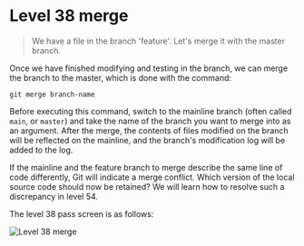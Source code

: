 
# Level 38 merge

> We have a file in the branch 'feature'. Let's merge it with the master branch.

Once we have finished modifying and testing in the branch, we can merge the branch to the master, which is done with the command:

```shell
git merge branch-name
```

Before executing this command, switch to the mainline branch (often called `main`, or `master`) and take the name of the branch you want to merge into as an argument.
After the merge, the contents of files modified on the branch will be reflected on the mainline, and the branch's modification log will be added to the log.

If the mainline and the feature branch to merge describe the same line of code differently, Git will indicate a merge conflict. Which version of the local source code should now be retained? We will learn how to resolve such a discrepancy in level 54.

The level 38 pass screen is as follows:

![Level 38 merge](images/level-38-merge.png)
